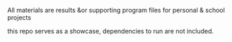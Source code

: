 All materials are results &or supporting program files for personal & school projects

this repo serves as a showcase, dependencies to run are not included.
